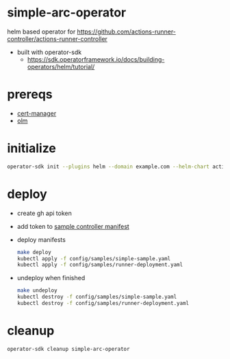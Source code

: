 # simple-arc-operator
helm based operator for https://github.com/actions-runner-controller/actions-runner-controller
- built with operator-sdk
  - https://sdk.operatorframework.io/docs/building-operators/helm/tutorial/

# prereqs
  - [cert-manager](https://cert-manager.io/docs/installation/helm/)
  - [olm](https://sdk.operatorframework.io/docs/olm-integration/tutorial-bundle/#enabling-olm)

# initialize
```sh
operator-sdk init --plugins helm --domain example.com --helm-chart actions-runner-controller --helm-chart-repo https://actions-runner-controller.github.io/actions-runner-controller
```
# deploy 
  - create gh api token
  - add token to [sample controller manifest](./config/samples/simple-sample.yaml)
  - deploy manifests
    ```sh
    make deploy
    kubectl apply -f config/samples/simple-sample.yaml
    kubectl apply -f config/samples/runner-deployment.yaml
    ```
  
  - undeploy when finished
    ```sh
    make undeploy
    kubectl destroy -f config/samples/simple-sample.yaml
    kubectl destroy -f config/samples/runner-deployment.yaml
    ```

# cleanup
```sh
operator-sdk cleanup simple-arc-operator
```